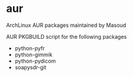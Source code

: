 aur
===

ArchLinux AUR packages maintained by Masoud

AUR PKGBUILD script for the following packages

* python-pyfr
* python-gimmik
* python-pydicom
* soapysdr-git
